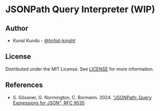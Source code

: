 # JSONPath Query Interpreter (WIP)

## Author

- Kunal Kundu - [@tinfoil-knight](https://github.com/tinfoil-knight)

## License

Distributed under the MIT License. See [LICENSE](./LICENSE) for more information.

## References
- S. Gössner, G. Normington, C. Bormann. 2024. ["JSONPath: Query Expressions for JSON", RFC 9535](https://www.rfc-editor.org/info/rfc9535)
